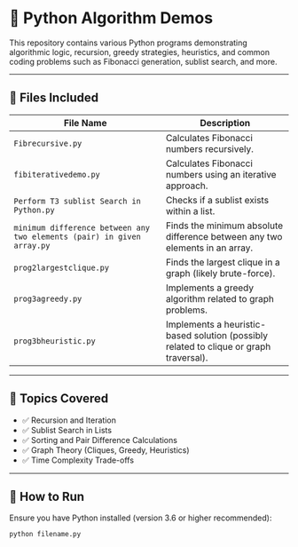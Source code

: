 # 🐍 Python Algorithm Demos

This repository contains various Python programs demonstrating algorithmic logic, recursion, greedy strategies, heuristics, and common coding problems such as Fibonacci generation, sublist search, and more.

---

## 📁 Files Included

| File Name                   | Description |
|----------------------------|-------------|
| `Fibrecursive.py`          | Calculates Fibonacci numbers recursively. |
| `fibiterativedemo.py`      | Calculates Fibonacci numbers using an iterative approach. |
| `Perform T3 sublist Search in Python.py` | Checks if a sublist exists within a list. |
| `minimum difference between any two elements (pair) in given array.py` | Finds the minimum absolute difference between any two elements in an array. |
| `prog2largestclique.py`    | Finds the largest clique in a graph (likely brute-force). |
| `prog3agreedy.py`          | Implements a greedy algorithm related to graph problems. |
| `prog3bheuristic.py`       | Implements a heuristic-based solution (possibly related to clique or graph traversal). |

---

## 🧠 Topics Covered

- ✅ Recursion and Iteration
- ✅ Sublist Search in Lists
- ✅ Sorting and Pair Difference Calculations
- ✅ Graph Theory (Cliques, Greedy, Heuristics)
- ✅ Time Complexity Trade-offs

---

## 🚀 How to Run

Ensure you have Python installed (version 3.6 or higher recommended):

```bash
python filename.py
